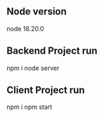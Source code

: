 ## Node version
node 18.20.0

## Backend Project run
npm i
node server

## Client Project run
npm i 
npm start
